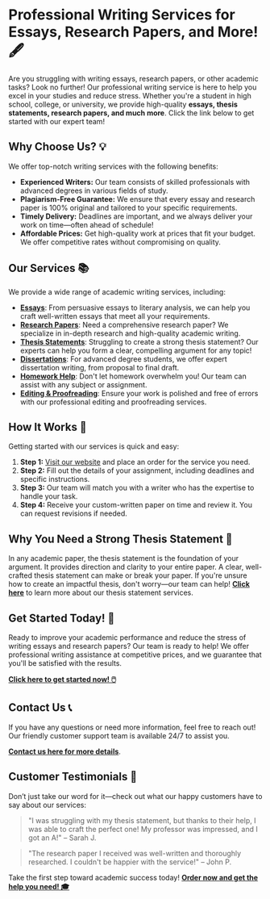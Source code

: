 # Professional Writing Services for Essays, Research Papers, and More! 🖋️

Are you struggling with writing essays, research papers, or other academic tasks? Look no further! Our professional writing service is here to help you excel in your studies and reduce stress. Whether you're a student in high school, college, or university, we provide high-quality **essays, thesis statements, research papers, and much more**. Click the link below to get started with our expert team!

## Why Choose Us? 💡

We offer top-notch writing services with the following benefits:

- **Experienced Writers:** Our team consists of skilled professionals with advanced degrees in various fields of study.
- **Plagiarism-Free Guarantee:** We ensure that every essay and research paper is 100% original and tailored to your specific requirements.
- **Timely Delivery:** Deadlines are important, and we always deliver your work on time—often ahead of schedule!
- **Affordable Prices:** Get high-quality work at prices that fit your budget. We offer competitive rates without compromising on quality.

## Our Services 📚

We provide a wide range of academic writing services, including:

- [**Essays**](https://tinyurl.com/topessay?keyword=essays+thesis+statement): From persuasive essays to literary analysis, we can help you craft well-written essays that meet all your requirements.
- [**Research Papers**](https://tinyurl.com/topessay?keyword=essays+thesis+statement): Need a comprehensive research paper? We specialize in in-depth research and high-quality academic writing.
- [**Thesis Statements**](https://tinyurl.com/topessay?keyword=essays+thesis+statement): Struggling to create a strong thesis statement? Our experts can help you form a clear, compelling argument for any topic!
- [**Dissertations**](https://tinyurl.com/topessay?keyword=essays+thesis+statement): For advanced degree students, we offer expert dissertation writing, from proposal to final draft.
- [**Homework Help**](https://tinyurl.com/topessay?keyword=essays+thesis+statement): Don't let homework overwhelm you! Our team can assist with any subject or assignment.
- [**Editing & Proofreading**](https://tinyurl.com/topessay?keyword=essays+thesis+statement): Ensure your work is polished and free of errors with our professional editing and proofreading services.

## How It Works 🔄

Getting started with our services is quick and easy:

1. **Step 1:** [Visit our website](https://tinyurl.com/topessay?keyword=essays+thesis+statement) and place an order for the service you need.
2. **Step 2:** Fill out the details of your assignment, including deadlines and specific instructions.
3. **Step 3:** Our team will match you with a writer who has the expertise to handle your task.
4. **Step 4:** Receive your custom-written paper on time and review it. You can request revisions if needed.

## Why You Need a Strong Thesis Statement 📑

In any academic paper, the thesis statement is the foundation of your argument. It provides direction and clarity to your entire paper. A clear, well-crafted thesis statement can make or break your paper. If you're unsure how to create an impactful thesis, don't worry—our team can help! [**Click here**](https://tinyurl.com/topessay?keyword=essays+thesis+statement) to learn more about our thesis statement services.

## Get Started Today! 🚀

Ready to improve your academic performance and reduce the stress of writing essays and research papers? Our team is ready to help! We offer professional writing assistance at competitive prices, and we guarantee that you'll be satisfied with the results.

[**Click here to get started now! 🖱️**](https://tinyurl.com/topessay?keyword=essays+thesis+statement)

## Contact Us 📞

If you have any questions or need more information, feel free to reach out! Our friendly customer support team is available 24/7 to assist you.

[**Contact us here for more details**](https://tinyurl.com/topessay?keyword=essays+thesis+statement).

## Customer Testimonials 💬

Don’t just take our word for it—check out what our happy customers have to say about our services:

> "I was struggling with my thesis statement, but thanks to their help, I was able to craft the perfect one! My professor was impressed, and I got an A!" – Sarah J.

> "The research paper I received was well-written and thoroughly researched. I couldn't be happier with the service!" – John P.

Take the first step toward academic success today! [**Order now and get the help you need! 🎓**](https://tinyurl.com/topessay?keyword=essays+thesis+statement)
